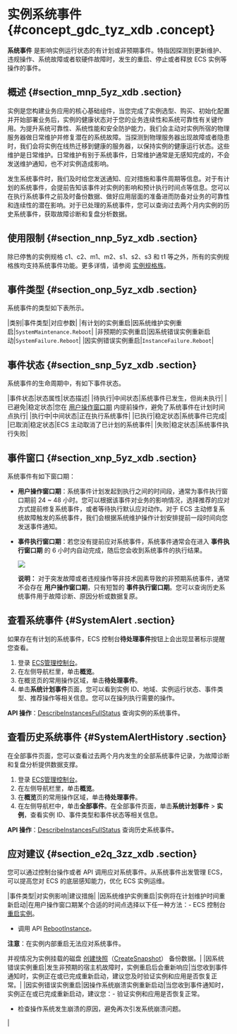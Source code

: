 # 实例系统事件 {#concept_gdc_tyz_xdb .concept}

**系统事件** 是影响实例运行状态的有计划或非预期事件。特指因探测到更新维护、违规操作、系统故障或者软硬件故障时，发生的重启、停止或者释放 ECS 实例等操作的事件。

## 概述 {#section_mnp_5yz_xdb .section}

实例是您构建业务应用的核心基础组件，当您完成了实例选型、购买、初始化配置并开始部署业务后，实例的健康状态对于您的业务连续性和系统可靠性有关键作用。为提升系统可靠性、系统性能和安全防护能力，我们会主动对实例所宿的物理服务器做日常维护并修复潜在的系统故障。当探测到物理服务器出现故障或者隐患时，我们会将实例在线热迁移到健康的服务器，以保持实例的健康运行状态。这些维护是日常维护。日常维护有别于系统事件，日常维护通常是无感知完成的，不会发送维护通知，也不对实例造成影响。

发生系统事件时，我们及时给您发送通知、应对措施和事件周期等信息。对于有计划的系统事件，会提前告知该事件对实例的影响和预计执行时间点等信息。您可以在执行系统事件之前及时备份数据、做好应用层面的准备进而防备对业务的可靠性和连续性的潜在影响。对于已处理的系统事件，您可以查询过去两个月内实例的历史系统事件，获取故障诊断和复盘分析数据。

## 使用限制 {#section_nnp_5yz_xdb .section}

除已停售的实例规格 c1、c2、m1、m2、s1、s2、s3 和 t1 等之外，所有的实例规格族均支持系统事件功能。更多详情，请参阅 [实例规格族](../../../../intl.zh-CN/产品简介/实例规格族.md#)。

## 事件类型 {#section_onp_5yz_xdb .section}

系统事件的类型如下表所示。

|类别|事件类型|对应参数|
|有计划的实例重启|因系统维护实例重启|`SystemMaintenance.Reboot`|
|非预期的实例重启|因系统错误实例重新启动|`SystemFailure.Reboot`|
|因实例错误实例重启|`InstanceFailure.Reboot`|

## 事件状态 {#section_snp_5yz_xdb .section}

系统事件的生命周期中，有如下事件状态。

|事件状态|状态属性|状态描述|
|待执行|中间状态|系统事件已发生，但尚未执行|
|已避免|稳定状态|您在 [用户操作窗口期](intl.zh-CN/用户指南/监控/实例系统事件.md#ul_ynp_5yz_xdb) 内提前操作，避免了系统事件在计划时间点执行|
|执行中|中间状态|正在执行系统事件|
|已执行|稳定状态|系统事件已完成|
|已取消|稳定状态|ECS 主动取消了已计划的系统事件|
|失败|稳定状态|系统事件执行失败|

## 事件窗口 {#section_xnp_5yz_xdb .section}

系统事件有如下窗口期：

-   **用户操作窗口期**：系统事件计划发起到执行之间的时间段，通常为事件执行窗口期前 24 ~ 48 小时。您可以根据该事件对业务的影响情况，选择推荐的应对方式提前修复系统事件，或者等待执行默认应对动作。对于 ECS 主动修复系统故障触发的系统事件，我们会根据系统维护操作计划安排提前一段时间向您发送事件通知。
-   **事件执行窗口期**：若您没有提前应对系统事件，系统事件通常会在进入 **事件执行窗口期** 的 6 小时内自动完成，随后您会收到系统事件的执行结果。

    ![](http://static-aliyun-doc.oss-cn-hangzhou.aliyuncs.com/assets/img/9748/3942_zh-CN.png)

    **说明：** 对于突发故障或者违规操作等非技术因素导致的非预期系统事件，通常不会存在 **用户操作窗口期**，只有短暂的 **事件执行窗口期**。您可以查询历史系统事件用于故障诊断、原因分析或数据复原。


## 查看系统事件 {#SystemAlert .section}

如果存在有计划的系统事件，ECS 控制台**待处理事件**按钮上会出现显著标示提醒您查看。

1.  登录 [ECS管理控制台](https://ecs.console.aliyun.com/?spm=a2c4g.11186623.2.9.FNEORG#/home)。
2.  在左侧导航栏里，单击**概览**。
3.  在概览页的常用操作区域，单击**待处理事件**。
4.  单击**系统计划事件**页面，您可以看到实例 ID、地域、实例运行状态、事件类型、推荐操作等相关信息。您可以在操列执行需要的操作。

**API 操作**：[DescribeInstancesFullStatus](../../../../intl.zh-CN/API参考/运维与监控/DescribeInstancesFullStatus.md) 查询实例的系统事件。

## 查看历史系统事件 {#SystemAlertHistory .section}

在全部事件页面，您可以查看过去两个月内发生的全部系统事件记录，为故障诊断和复盘分析提供数据支撑。

1.  登录 [ECS管理控制台](https://ecs.console.aliyun.com/?spm=a2c4g.11186623.2.9.FNEORG#/home)。
2.  在左侧导航栏里，单击**概览**。
3.  在**概览**页的常用操作区域，单击**待处理事件**。
4.  在左侧导航栏中，单击**全部事件**。在全部事件页面，单击**系统计划事件** \> **实例**，查看实例 ID、事件类型和事件状态等相关信息。

**API 操作**：[DescribeInstancesFullStatus](../../../../intl.zh-CN/API参考/运维与监控/DescribeInstancesFullStatus.md) 查询历史系统事件。

## 应对建议 {#section_e2q_3zz_xdb .section}

您可以通过控制台操作或者 API 调用应对系统事件。从系统事件出发管理 ECS，可以提高您对 ECS 的底层感知能力，优化 ECS 实例运维。

|事件类型|对实例影响|建议措施|
|因系统维护实例重启|实例将在计划维护时间重新启动|在用户操作窗口期某个合适的时间点选择以下任一种方法：-   ECS 控制台 [重启实例](intl.zh-CN/用户指南/实例/重启实例.md#)。
-   调用 API [RebootInstance](../../../../intl.zh-CN/API参考/实例/RebootInstance.md)。

**注意**：在实例内部重启无法应对系统事件。


并视情况为实例挂载的磁盘 [创建快照](intl.zh-CN/用户指南/快照/创建快照.md#)（[CreateSnapshot](../../../../intl.zh-CN/API参考/快照/CreateSnapshot.md)） 备份数据。|
|因系统错误实例重启|发生非预期的宿主机故障时，实例重启后会重新响应|当您收到事件通知时，实例正在或已完成重新启动，建议您及时验证实例和应用是否恢复正常。|
|因实例错误实例重启|因操作系统崩溃实例重新启动|当您收到事件通知时，实例正在或已完成重新启动，建议您：-   验证实例和应用是否恢复正常。
-   检查操作系统发生崩溃的原因，避免再次引发系统崩溃问题。

|


